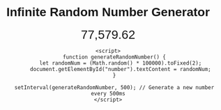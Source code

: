 <!DOCTYPE html>
<html lang="en">
<head>
    <meta charset="UTF-8">
    <meta name="viewport" content="width=device-width, initial-scale=1.0">
    <title>Random Number Generator</title>
    <style>
        body {
            font-family: Arial, sans-serif;
            text-align: center;
            padding: 50px;
        }
        #number {
            font-size: 2em;
            margin-top: 20px;
        }
    </style>
</head>
<body>
    <h1>Infinite Random Number Generator</h1>
    <div id="number">77,579.62</div>

    <script>
        function generateRandomNumber() {
            let randomNum = (Math.random() * 100000).toFixed(2);
            document.getElementById("number").textContent = randomNum;
        }
        
        setInterval(generateRandomNumber, 500); // Generate a new number every 500ms
    </script>
</body>
</html>
